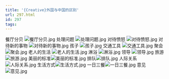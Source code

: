 ```yaml
---
title: '{Creative}外国与中国的区别'
url: 297.html
id: 297
tags:
---
```


餐厅分贝 ![餐厅分贝.jpg](http://sharefile.zcool.com.cn/day_070820/20070820_126_餐厅分贝.jpg) 处理问题 ![处理问题.jpg](http://sharefile.zcool.com.cn/day_070820/20070820_126_处理问题.jpg) 对待愤怒 ![对待愤怒.jpg](http://sharefile.zcool.com.cn/day_070820/20070820_126_对待愤怒.jpg)  对待新的事物 ![对待新的事物.jpg](http://sharefile.zcool.com.cn/day_070820/20070820_126_对待新的事物.jpg) 孩子 ![孩子.jpg](http://sharefile.zcool.com.cn/day_070820/20070820_126_孩子.jpg) 交通工具 ![交通工具.jpg](http://sharefile.zcool.com.cn/day_070820/20070820_126_交通工具.jpg) 聚会 ![聚会.jpg](http://sharefile.zcool.com.cn/day_070820/20070820_126_聚会.jpg) 老人的生活 ![老人的生活.jpg](http://sharefile.zcool.com.cn/day_070820/20070820_126_老人的生活.jpg) 淋浴 ![淋浴.jpg](http://sharefile.zcool.com.cn/day_070820/20070820_126_淋浴.jpg) 领导 ![领导.jpg](http://sharefile.zcool.com.cn/day_070820/20070820_126_领导.jpg) 旅游![旅游.jpg](http://sharefile.zcool.com.cn/day_070820/20070820_126_旅游.jpg) 美丽的标准![美丽的标准.jpg](http://sharefile.zcool.com.cn/day_070820/20070820_126_美丽的标准.jpg) 排队![排队.jpg](http://sharefile.zcool.com.cn/day_070820/20070820_126_排队.jpg) 人际关系![人际关系.jpg](http://sharefile.zcool.com.cn/day_070820/20070820_126_人际关系.jpg) 生活方式![生活方式.jpg](http://sharefile.zcool.com.cn/day_070820/20070820_126_生活方式.jpg) 一日三餐![一日三餐.jpg](http://sharefile.zcool.com.cn/day_070820/20070820_126_一日三餐.jpg) 意见![意见.jpg](http://sharefile.zcool.com.cn/day_070820/20070820_126_意见.jpg)